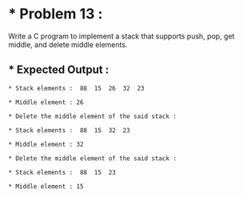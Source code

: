 # * Problem 13 :

Write a C program to implement a stack that supports push, pop, get middle, and delete middle elements.

## * Expected Output :

    * Stack elements :  88  15  26  32  23
    
    * Middle element : 26 
    
    * Delete the middle element of the said stack : 
    
    * Stack elements :  88  15  32  23
    
    * Middle element : 32
    
    * Delete the middle element of the said stack : 
    
    * Stack elements :  88  15  23
    
    * Middle element : 15 